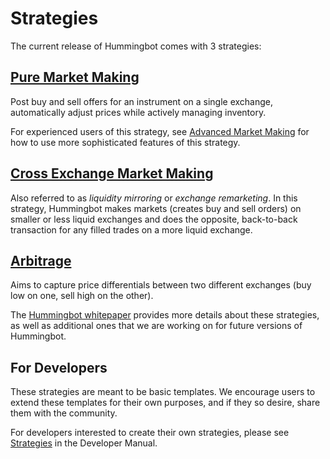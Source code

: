 # Strategies

The current release of Hummingbot comes with 3 strategies:

## [Pure Market Making](./pure-market-making)

Post buy and sell offers for an instrument on a single exchange, automatically adjust prices while actively managing inventory.

For experienced users of this strategy, see [Advanced Market Making](./advanced-mm) for how to use more sophisticated features of this strategy.

## [Cross Exchange Market Making](/strategies/cross-exchange-market-making)

Also referred to as *liquidity mirroring* or *exchange remarketing*.  In this strategy, Hummingbot makes markets (creates buy and sell orders) on smaller or less liquid exchanges and does the opposite, back-to-back transaction for any filled trades on a more liquid exchange.

## [Arbitrage](./arbitrage)

Aims to capture price differentials between two different exchanges (buy low on one, sell high on the other).

The [Hummingbot whitepaper](https://www.hummingbot.io/hummingbot.pdf) provides more details about these strategies, as well as additional ones that we are working on for future versions of Hummingbot.

## For Developers

These strategies are meant to be basic templates. We encourage users to extend these templates for their own purposes, and if they so desire, share them with the community.

For developers interested to create their own strategies, please see [Strategies](/developers/strategies) in the Developer Manual.